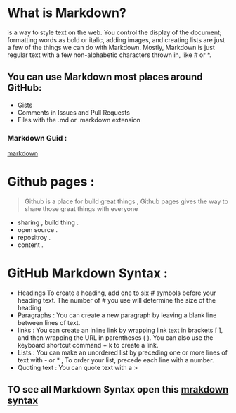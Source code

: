 # What is Markdown?
is a way to style text on the web. You control the display of the document; formatting words as bold or italic, adding images, and creating lists are just a few of the things we can do with Markdown. Mostly, Markdown is just regular text with a few non-alphabetic characters thrown in, like # or *.
## You can use Markdown most places around GitHub:
* Gists 
* Comments in Issues and Pull Requests
* Files with the .md or .markdown extension
### Markdown Guid :
[markdown](https://joplinapp.org/markdown/)

# Github pages :
> Github is a place for build great things , Github pages gives the way to share those great things with everyone 
- sharing , build thing . 
- open source .
- repositroy .
- content .

# GitHub Markdown Syntax :
- Headings
To create a heading, add one to six # symbols before your heading text. The number of # you use will determine the size of the heading 
- Paragraphs : You can create a new paragraph by leaving a blank line between lines of text.
- links : You can create an inline link by wrapping link text in brackets [ ], and then wrapping the URL in parentheses ( ). You can also use the keyboard shortcut command + k to create a link.
- Lists : You can make an unordered list by preceding one or more lines of text with - or * , To order your list, precede each line with a number.
- Quoting text : You can quote text with a >
## TO see all Markdown Syntax open this   [mrakdown syntax](https://docs.github.com/en/github/writing-on-github/basic-writing-and-formatting-syntax#links)
